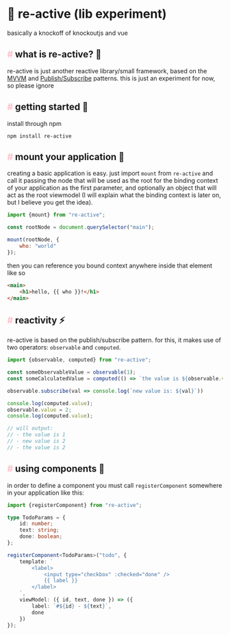 # 🧪 re-active (lib experiment)

basically a knockoff of knockoutjs and vue

## <span style="color: pink">#</span> what is re-active? 🤔

re-active is just another reactive library/small framework, based on the [MVVM](https://www.google.com/search?q=mvvm) and [Publish/Subscribe](https://www.google.com/search?q=publish+subscribe+pattern) patterns. this is just an experiment for now, so please ignore

## <span style="color: pink">#</span> getting started 🏇

install through npm

```
npm install re-active
```

## <span style="color: pink">#</span> mount your application 🚀

creating a basic application is easy. just import `mount` from `re-active` and call it passing the node that will be used as the root for the binding context of your application as the first parameter, and optionally an object that will act as the root viewmodel (I will explain what the binding context is later on, but I believe you get the idea).

```JavaScript
import {mount} from "re-active";

const rootNode = document.querySelector("main");

mount(rootNode, {
    who: "world"
});
```

then you can reference you bound context anywhere inside that element like so

```html
<main>
    <h1>hello, {{ who }}!</h1>
</main>
```

## <span style="color: pink">#</span> reactivity ⚡

re-active is based on the publish/subscribe pattern. for this, it makes use of two operators: `observable` and `computed`.

```javascript
import {observable, computed} from "re-active";

const someObservableValue = observable(1);
const someCalculatedValue = computed(() => `the value is ${observable.value}`)

observable.subscribe(val => console.log(`new value is: ${val}`))

console.log(computed.value);
observable.value = 2;
console.log(computed.value);

// will output:
// - the value is 1
// - new value is 2
// - the value is 2
```

## <span style="color: pink">#</span> using components 🧩

in order to define a component you must call `registerComponent` somewhere in your application like this: 

```typescript
import {registerComponent} from "re-active";

type TodoParams = {
    id: number;
    text: string;
    done: boolean;
};

registerComponent<TodoParams>("todo", {
    template: `
        <label>
            <input type="checkbox" :checked="done" />
            {{ label }}
        </label>
    `,
    viewModel: ({ id, text, done }) => ({
        label: `#${id} - ${text}`,
        done
    })
});
```
